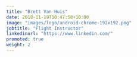 ```yaml
---
title: "Brett Van Huis"
date: 2018-11-19T10:47:58+10:00
image: "images/logo/android-chrome-192x192.png"
jobtitle: "Flight Instructor"
linkedinurl: "https://www.linkedin.com/"
promoted: true
weight: 2
---
```

